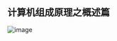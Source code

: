## 计算机组成原理之概述篇

![image](https://github.com/JsonChao/Awesome-Android-Notebook/blob/master/screenshots/%E8%AE%A1%E7%AE%97%E6%9C%BA%E7%BB%84%E6%88%90%E5%8E%9F%E7%90%86%E4%B9%8B%E6%A6%82%E8%BF%B0%E7%AF%87.png)
